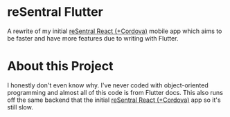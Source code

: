# reSentral Flutter

A rewrite of my initial [reSentral React (+Cordova)](https://github.com/JumpyJacko/resentral-react-cordova) mobile app which aims to be faster and have more features due to writing with Flutter.

# About this Project
I honestly don't even know why. I've never coded with object-oriented programming and almost all of this code is from Flutter docs. This also runs off the same backend that the initial [reSentral React (+Cordova)](https://github.com/JumpyJacko/resentral-react-cordova) app so it's still slow.
